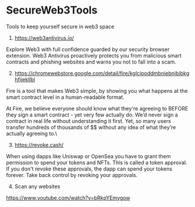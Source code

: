 # SecureWeb3Tools
Tools to keep yourself secure in web3 space

1. https://web3antivirus.io/

Explore Web3 with full confidence guarded by our security browser extension. Web3 Antivirus proactively protects you from malicious smart contracts and phishing websites and warns you not to fall into a scam.

2. https://chromewebstore.google.com/detail/fire/kglcipoddmbniebnibibkghfijekllbl

Fire is a tool that makes Web3 simple, by showing you what happens at the smart contract level in a human-readable format.

At Fire, we believe everyone should know what they're agreeing to BEFORE they sign a smart contract - yet very few actually do. We’d never sign a contract in real life without understanding it first. Yet, so many users transfer hundreds of thousands of $$ without any idea of what they’re actually agreeing to.\

3. https://revoke.cash/

When using dapps like Uniswap or OpenSea you have to grant them permission to spend your tokens and NFTs. This is called a token approval. If you don't revoke these approvals, the dapp can spend your tokens forever. Take back control by revoking your approvals.

4. Scan any websites

https://www.youtube.com/watch?v=bRkpYEmygow
